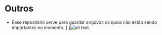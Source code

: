 # Outros
- Esse repositório serve para guardar arquivos os quais não estão sendo importantes no momento.
[                                            ]![alt text](http://www.estudioinfinito.com.br/site/wp-content/uploads/2012/05/outros01.jpg)
